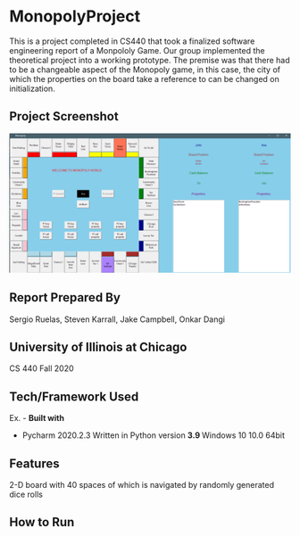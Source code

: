 # MonopolyProject
This is a project completed in CS440 that took a finalized software engineering report of a Monpololy Game. Our group implemented the theoretical project into a working prototype. The premise was that there had to be a changeable aspect of the Monopoly game, in this case, the city of which the properties on the board take a reference to can be changed on initialization.

## Project Screenshot

![Screenshot](https://github.com/SergioWolfPac/MonopolyProject/blob/main/__pycache__/Screenshot%20(237).png)

## Report Prepared By
Sergio Ruelas, Steven Karrall, Jake Campbell, Onkar Dangi

## University of Illinois at Chicago
CS 440 Fall 2020

## Tech/Framework Used
Ex. -
<b>Built with</b>
- Pycharm 2020.2.3
Written in Python version <b> 3.9 </b>
Windows 10 10.0 64bit

## Features
2-D board with 40 spaces of which is navigated by randomly generated dice rolls 

## How to Run

